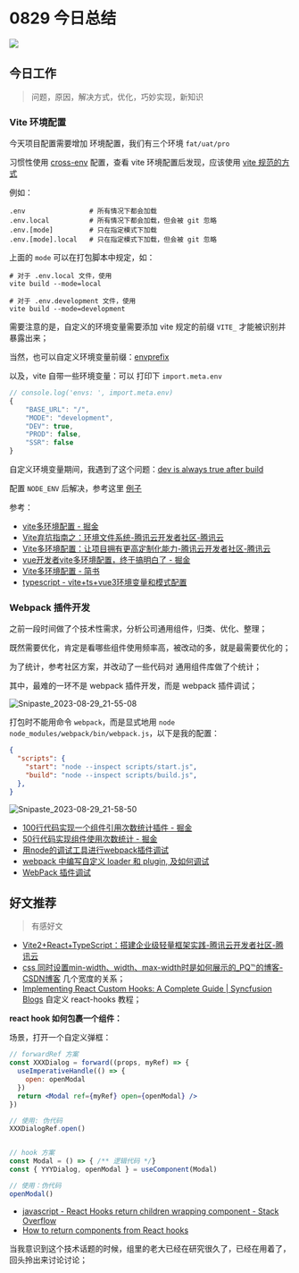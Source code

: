 
# 0829 今日总结

![](http://h2.ioliu.cn/bing/TetonBison_ZH-CN9384306649_1920x1080.jpg)



## 今日工作
> 问题，原因，解决方式，优化，巧妙实现，新知识

### Vite 环境配置

今天项目配置需要增加 环境配置，我们有三个环境 `fat/uat/pro`

习惯性使用 [cross-env](https://github.com/kentcdodds/cross-env) 配置，查看 vite 环境配置后发现，应该使用 [vite 规范的方式](https://cn.vitejs.dev/guide/env-and-mode.html#env-files)

例如：

```env
.env                # 所有情况下都会加载
.env.local          # 所有情况下都会加载，但会被 git 忽略
.env.[mode]         # 只在指定模式下加载
.env.[mode].local   # 只在指定模式下加载，但会被 git 忽略

```

上面的 `mode` 可以在打包脚本中规定，如：

 ```
 # 对于 .env.local 文件，使用
 vite build --mode=local
 
# 对于 .env.development 文件，使用
 vite build --mode=development
 ```

需要注意的是，自定义的环境变量需要添加 vite 规定的前缀 `VITE_` 才能被识别并暴露出来；

当然，也可以自定义环境变量前缀：[envprefix](https://cn.vitejs.dev/config/shared-options.html#envprefix)

以及，vite 自带一些环境变量：可以 打印下 `import.meta.env`

```js
// console.log('envs: ', import.meta.env)
{
    "BASE_URL": "/",
    "MODE": "development",
    "DEV": true,
    "PROD": false,
    "SSR": false
}
```

自定义环境变量期间，我遇到了这个问题：[dev is always true after build](https://github.com/vitejs/vite/issues/6572)

配置 `NODE_ENV` 后解决，参考这里 [例子](https://www.jianshu.com/p/1e85185796d8)


参考：


- [vite多环境配置 - 掘金](https://juejin.cn/post/7184349482102816825)
- [Vite弃坑指南之：环境文件系统-腾讯云开发者社区-腾讯云](https://cloud.tencent.com/developer/article/2091634)
- [Vite多环境配置：让项目拥有更高定制化能力-腾讯云开发者社区-腾讯云](https://cloud.tencent.com/developer/article/1951904)
- [vue开发者vite多环境配置，终于搞明白了 - 掘金](https://juejin.cn/post/7220243380621852728)
- [Vite多环境配置 - 简书](https://www.jianshu.com/p/1e85185796d8)
- [typescript - vite+ts+vue3环境变量和模式配置](https://segmentfault.com/a/1190000043467574)

### Webpack 插件开发

之前一段时间做了个技术性需求，分析公司通用组件，归类、优化、整理；

既然需要优化，肯定是看哪些组件使用频率高，被改动的多，就是最需要优化的；

为了统计，参考社区方案，并改动了一些代码对 通用组件库做了个统计；

其中，最难的一环不是 webpack 插件开发，而是 webpack 插件调试；

  ![Snipaste_2023-08-29_21-55-08](https://github.com/Jsmond2016/blog/assets/25282180/3e142a57-cef9-4ee3-a849-4b2e396af2e4)

打包时不能用命令 `webpack`，而是显式地用 `node node_modules/webpack/bin/webpack.js`，以下是我的配置：

```json
{
  "scripts": {
    "start": "node --inspect scripts/start.js",
    "build": "node --inspect scripts/build.js",
  },
}
```
![Snipaste_2023-08-29_21-58-50](https://github.com/Jsmond2016/blog/assets/25282180/c05d6693-f573-4368-9c67-010202cf5fb7)

- [100行代码实现一个组件引用次数统计插件 - 掘金](https://juejin.cn/post/7077484559893266439)
- [50行代码实现组件使用次数统计 - 掘金](https://juejin.cn/post/6936084555476500488)
- [用node的调试工具进行webpack插件调试](https://www.cnblogs.com/superlizhao/p/13646701.html)
- [webpack 中编写自定义 loader 和 plugin, 及如何调试](https://blog.csdn.net/fesfsefgs/article/details/119983556)
- [WebPack 插件调试](https://cloud.tencent.com/developer/article/1839746)

## 好文推荐
> 有感好文

- [Vite2+React+TypeScript：搭建企业级轻量框架实践-腾讯云开发者社区-腾讯云](https://cloud.tencent.com/developer/article/1969893)
- [css 同时设置min-width、width、max-width时是如何展示的_PQ℡的博客-CSDN博客](https://blog.csdn.net/weixin_42353499/article/details/121103556) 几个宽度的关系；
- [Implementing React Custom Hooks: A Complete Guide | Syncfusion Blogs](https://www.syncfusion.com/blogs/post/implementing-react-custom-hooks-a-complete-guide.aspx) 自定义 react-hooks 教程；


**react hook 如何包裹一个组件：**

场景，打开一个自定义弹框：

```jsx
// forwardRef 方案
const XXXDialog = forward((props, myRef) => {
  useImperativeHandle(() => {
    open: openModal
  })
  return <Modal ref={myRef} open={openModal} />
})

// 使用: 伪代码
XXXDialogRef.open()


// hook 方案
const Modal = () => { /** 逻辑代码 */}
const { YYYDialog, openModal } = useComponent(Modal)

// 使用：伪代码
openModal()

```

- [javascript - React Hooks return children wrapping component - Stack Overflow](https://stackoverflow.com/questions/58469220/react-hooks-return-children-wrapping-component)
- [How to return components from React hooks](https://www.youtube.com/watch?v=-UjbTFc9NL4&t=26s)

当我意识到这个技术话题的时候，组里的老大已经在研究很久了，已经在用着了，回头拎出来讨论讨论；